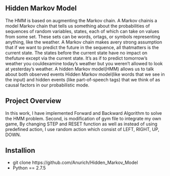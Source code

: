 <h2> Hidden Markov Model </h2>
The HMM is based on augmenting the Markov chain. A Markov chainis a model Markov chain that  tells  us  something  about  the  probabilities  of  sequences  of  random  variables, states, each of which can take on values from some set. These sets can be words, ortags, or symbols representing anything, like the weather.  A Markov chain makes avery strong assumption that if we want to predict the future in the sequence, all thatmatters is the current state. The states before the current state have no impact on thefuture except via the current state. It’s as if to predict tomorrow’s weather you couldexamine today’s weather but you weren’t allowed to look at yesterday’s weather.
A hidden Markov model(HMM) allows us to talk about both observed events Hidden Markov model(like words that we see in the input) and hidden events (like part-of-speech tags) that we think of as causal factors in our probabilistic mode.

<h2>Project Overview</h2>
 In this work, I have implemented Forward and Backward Algorithm to solve the HMM problem. Second, is modification of gym file to integrate my own game, By changing STEP and RESET function as well as instead of using predefined action, I use random action which consist of LEFT, RIGHT, UP, DOWN.
 
 <h2>Installion</h2>
 <ul>
  <li>git clone https://github.com/Anurich/Hidden_Markov_Model </li>
  <li> Python == 2.7.5
</ul>
